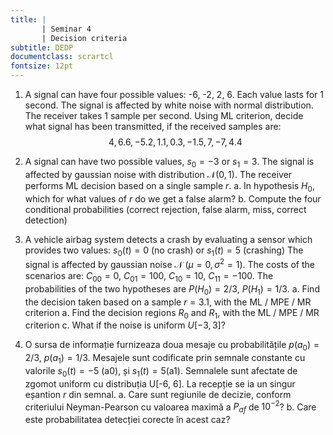 ```yaml
---
title: | 
       | Seminar 4
       | Decision criteria
subtitle: DEDP
documentclass: scrartcl
fontsize: 12pt
---
```


1. A signal can have four possible values: -6, -2, 2, 6. Each value
lasts for 1 second. The signal is affected
by white noise with normal distribution. The receiver takes 1 sample per second.
Using ML criterion, decide what signal has been transmitted, if the received samples are:
$$4, 6.6, -5.2, 1.1, 0.3, -1.5, 7, -7, 4.4$$

2. A signal can have two possible values, $s_0 = -3$ or $s_1 = 3$. The signal is affected
by gaussian noise with distribution $\mathcal{N}(0, 1)$. The receiver performs ML decision based on a single sample $r$.
    a. In hypothesis $H_0$, which for what values of $r$ do we get a false alarm?
    b. Compute the four conditional probabilities (correct rejection, false alarm, miss, correct detection)

1. A vehicle airbag system detects a crash by evaluating a sensor which provides two values: $s_0(t) = 0$ (no crash) or $s_1(t) = 5$ (crashing)
The signal is affected by gaussian noise $\mathcal{N}\;(\mu=0, \sigma^2=1)$.
The costs of the scenarios are: $C_{00} = 0$, $C_{01} = 100$, $C_{10} = 10$, $C_{11} = -100$.
The probabilities of the two hypotheses are $P(H_0) = 2/3$, $P(H_1) = 1/3$.
    a. Find the decision taken based on a sample $r = 3.1$, with the ML / MPE / MR  criterion
    a. Find the decision regions $R_0$ and $R_1$, with the ML / MPE / MR  criterion
    c. What if the noise is uniform $U[-3, 3]$?

2. O sursa de informație furnizeaza doua mesaje cu probabilitățile $p(a_0) = 2/3$, $p(a_1) = 1/3$.
Mesajele sunt codificate prin semnale constante cu valorile $s_0(t) = -5$ (a0), și $s_1(t) = 5$(a1). 
Semnalele sunt afectate de zgomot uniform cu distribuția U[-6, 6]. 
La recepție se ia un singur eșantion $r$ din semnal.
	a. Care sunt regiunile de decizie, conform criteriului Neyman-Pearson cu valoarea maximă a $P_{af}$ de $10^{-2}$?
	b. Care este probabilitatea detecției corecte în acest caz?